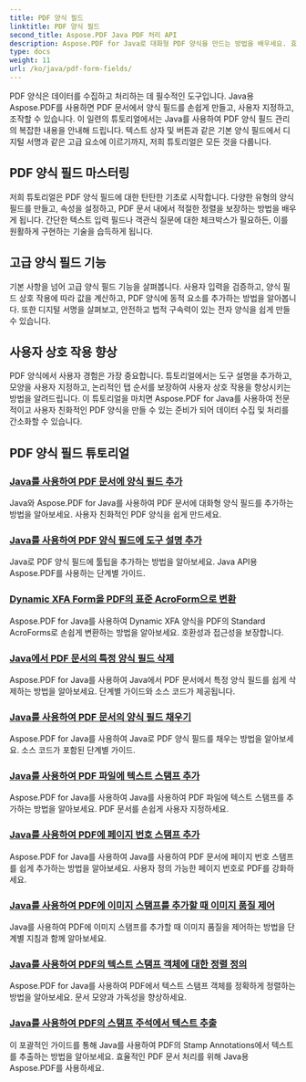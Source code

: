 ```yaml
---
title: PDF 양식 필드
linktitle: PDF 양식 필드
second_title: Aspose.PDF Java PDF 처리 API
description: Aspose.PDF for Java로 대화형 PDF 양식을 만드는 방법을 배우세요. 효율적인 양식 필드 조작을 위한 포괄적인 튜토리얼.
type: docs
weight: 11
url: /ko/java/pdf-form-fields/
---
```


PDF 양식은 데이터를 수집하고 처리하는 데 필수적인 도구입니다. Java용 Aspose.PDF를 사용하면 PDF 문서에서 양식 필드를 손쉽게 만들고, 사용자 지정하고, 조작할 수 있습니다. 이 일련의 튜토리얼에서는 Java를 사용하여 PDF 양식 필드 관리의 복잡한 내용을 안내해 드립니다. 텍스트 상자 및 버튼과 같은 기본 양식 필드에서 디지털 서명과 같은 고급 요소에 이르기까지, 저희 튜토리얼은 모든 것을 다룹니다.

## PDF 양식 필드 마스터링

저희 튜토리얼은 PDF 양식 필드에 대한 탄탄한 기초로 시작합니다. 다양한 유형의 양식 필드를 만들고, 속성을 설정하고, PDF 문서 내에서 적절한 정렬을 보장하는 방법을 배우게 됩니다. 간단한 텍스트 입력 필드나 객관식 질문에 대한 체크박스가 필요하든, 이를 원활하게 구현하는 기술을 습득하게 됩니다.

## 고급 양식 필드 기능

기본 사항을 넘어 고급 양식 필드 기능을 살펴봅니다. 사용자 입력을 검증하고, 양식 필드 상호 작용에 따라 값을 계산하고, PDF 양식에 동적 요소를 추가하는 방법을 알아봅니다. 또한 디지털 서명을 살펴보고, 안전하고 법적 구속력이 있는 전자 양식을 쉽게 만들 수 있습니다.

## 사용자 상호 작용 향상

PDF 양식에서 사용자 경험은 가장 중요합니다. 튜토리얼에서는 도구 설명을 추가하고, 모양을 사용자 지정하고, 논리적인 탭 순서를 보장하여 사용자 상호 작용을 향상시키는 방법을 알려드립니다. 이 튜토리얼을 마치면 Aspose.PDF for Java를 사용하여 전문적이고 사용자 친화적인 PDF 양식을 만들 수 있는 준비가 되어 데이터 수집 및 처리를 간소화할 수 있습니다.

## PDF 양식 필드 튜토리얼
### [Java를 사용하여 PDF 문서에 양식 필드 추가](./add-form-field-in-pdf-document-using-java/)
Java와 Aspose.PDF for Java를 사용하여 PDF 문서에 대화형 양식 필드를 추가하는 방법을 알아보세요. 사용자 친화적인 PDF 양식을 쉽게 만드세요.
### [Java를 사용하여 PDF 양식 필드에 도구 설명 추가](./add-tooltip-to-pdf-form-field-with-java/)
Java로 PDF 양식 필드에 툴팁을 추가하는 방법을 알아보세요. Java API용 Aspose.PDF를 사용하는 단계별 가이드.
### [Dynamic XFA Form을 PDF의 표준 AcroForm으로 변환](./convert-dynamic-xfa-form-to-standard-acroform-in-pdf/)
Aspose.PDF for Java를 사용하여 Dynamic XFA 양식을 PDF의 Standard AcroForms로 손쉽게 변환하는 방법을 알아보세요. 호환성과 접근성을 보장합니다.
### [Java에서 PDF 문서의 특정 양식 필드 삭제](./delete-particular-form-field-from-pdf-document-in-java/)
Aspose.PDF for Java를 사용하여 Java에서 PDF 문서에서 특정 양식 필드를 쉽게 삭제하는 방법을 알아보세요. 단계별 가이드와 소스 코드가 제공됩니다.
### [Java를 사용하여 PDF 문서의 양식 필드 채우기](./fill-form-field-in-pdf-document-with-java/)
Aspose.PDF for Java를 사용하여 Java로 PDF 양식 필드를 채우는 방법을 알아보세요. 소스 코드가 포함된 단계별 가이드.
### [Java를 사용하여 PDF 파일에 텍스트 스탬프 추가](./adding-text-stamp-in-pdf-file-using-java/)
Aspose.PDF for Java를 사용하여 Java를 사용하여 PDF 파일에 텍스트 스탬프를 추가하는 방법을 알아보세요. PDF 문서를 손쉽게 사용자 지정하세요.
### [Java를 사용하여 PDF에 페이지 번호 스탬프 추가](./add-page-number-stamp-in-pdf-using-java/)
Aspose.PDF for Java를 사용하여 Java를 사용하여 PDF 문서에 페이지 번호 스탬프를 쉽게 추가하는 방법을 알아보세요. 사용자 정의 가능한 페이지 번호로 PDF를 강화하세요.
### [Java를 사용하여 PDF에 이미지 스탬프를 추가할 때 이미지 품질 제어](./control-image-quality-when-adding-image-stamp-in-pdf-using-java/)
Java를 사용하여 PDF에 이미지 스탬프를 추가할 때 이미지 품질을 제어하는 방법을 단계별 지침과 함께 알아보세요.
### [Java를 사용하여 PDF의 텍스트 스탬프 객체에 대한 정렬 정의](./define-alignment-for-text-stamp-object-in-pdf-using-java/)
Aspose.PDF for Java를 사용하여 PDF에서 텍스트 스탬프 객체를 정확하게 정렬하는 방법을 알아보세요. 문서 모양과 가독성을 향상하세요.
### [Java를 사용하여 PDF의 스탬프 주석에서 텍스트 추출](./extract-text-from-stamp-annotation-in-pdf-using-java/)
이 포괄적인 가이드를 통해 Java를 사용하여 PDF의 Stamp Annotations에서 텍스트를 추출하는 방법을 알아보세요. 효율적인 PDF 문서 처리를 위해 Java용 Aspose.PDF를 사용하세요.